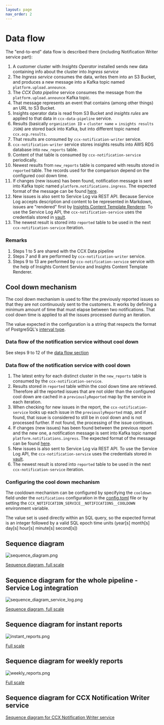 ```yaml
---
layout: page
nav_order: 2
---
```


# Data flow

The "end-to-end" data flow is described there (including Notification Writer service part):

1. A customer cluster with *Insights Operator* installed sends new data containing info about the cluster into *Ingress service*
1. The *Ingress service* consumes the data, writes them into an S3 Bucket, and produces a new message into a Kafka topic named `platform.upload.announce`.
1. The *CCX Data pipeline* service consumes the message from the `platform.upload.announce` Kafka topic.
1. That message represents an event that contains (among other things) an URL to S3 Bucket.
1. Insights operator data is read from S3 Bucket and *insights rules* are applied to that data in `ccx-data-pipeline` service.
1. Results (basically `organization ID` + `cluster name` + `insights results JSON`) are stored back into Kafka, but into different topic named `ccx.ocp.results`.
1. That results are consumed by `ccx-notification-writer` service.
1. `ccx-notification-writer` service stores insights results into AWS RDS database into `new_reports` table.
1. Content of that table is consumed by `ccx-notification-service` periodically.
1. Newest results from `new_reports` table is compared with results stored in `reported` table. The records used for the comparison depend on the configured cool down time.
1. If changes (new issues) has been found, notification message is sent into Kafka topic named `platform.notifications.ingress`. The expected format of the message can be found [here](https://core-platform-apps.pages.redhat.com/notifications-docs/dev/user-guide/send-notification.html#_kafka).
1. New issues is also sent to Service Log via REST API. Because Service Log accepts description and content to be represented in Markdown, issues are "rendered" first by [Insights Content Template Renderer](https://github.com/RedHatInsights/insights-content-template-renderer). To use the Service Log API, the `ccx-notification-service` uses the credentials stored in [vault](https://vault.devshift.net/ui/vault/secrets/insights/show/secrets/insights-prod/ccx-data-pipeline-prod/ccx-notification-service-auth).
1. The newest result is stored into `reported` table to be used in the next `ccx-notification-service` iteration.

### Remarks

1. Steps 1 to  5 are shared with the CCX Data pipeline
1. Steps 7 and 8 are performed by `ccx-notification-writer` service.
1. Steps 9 to 13 are performed by `ccx-notification-service` service with the help of Insights Content Service and Insights Content Template Renderer.

## Cool down mechanism

The cool down mechanism is used to filter the previously reported issues so
that they are not continuously sent to the customers. It works by defining a
minimum amount of time that must elapse between two notifications. That cool
down time is applied to all the issues processed during an iteration.

The value expected in the configuration is a string that respects the format of PostgreSQL's [interval type](https://www.postgresql.org/docs/current/datatype-datetime.html#DATATYPE-INTERVAL-INPUT).

### Data flow of the notification service without cool down

See steps 9 to 12 of the [data flow section](#data-flow)

### Data flow of the notification service with cool down

1. The latest entry for each distinct cluster in the `new_reports` table is consumed by the `ccx-notification-service`.
1. Results stored in `reported` table within the cool down time are retrieved. Therefore all the reported issues that are not older than the configured cool down are cached in a `previouslyReported` map by the service in each iteration.
1. When checking for new issues in the report, the `ccx-notification-service` looks up each issue in the `previouslyReported` map, and if found, that issue is considered to still be in cool down and is not processed further. If not found, the processing of the issue continues.
1. If changes (new issues) has been found between the previous report and the new one, a notification message is sent into Kafka topic named `platform.notifications.ingress`. The expected format of the message can be found [here](https://core-platform-apps.pages.redhat.com/notifications-docs/dev/user-guide/send-notification.html#_kafka).
1. New issues is also sent to Service Log via REST API. To use the Service Log API, the `ccx-notification-service` uses the credentials stored in [vault](https://vault.devshift.net/ui/vault/secrets/insights/show/secrets/insights-prod/ccx-data-pipeline-prod/ccx-notification-service-auth).
1. The newest result is stored into `reported` table to be used in the next `ccx-notification-service` iteration.

### Configuring the cool down mechanism

The cooldown mechanism can be configured by specifying the `cooldown` field under the `notifications` configuration in the [config.toml](../config.toml) file or by setting the `CCX_NOTIFICATION_SERVICE__NOTIFICATIONS__COOLDOWN` environment variable.

The value set is used directly within an SQL query, so the expected format is an integer followed by a valid SQL epoch time units (year[s] month[s] day[s] hour[s] minute[s] second[s])

## Sequence diagram

![sequence_diagram.png](images/sequence_diagram.png)

[Sequence diagram, full scale](images/sequence_diagram.png)

## Sequence diagram for the whole pipeline - Service Log integration

![sequence_diagram_service_log.png](images/sequence_diagram_service_log.png)

[Sequence diagram, full scale](images/sequence_diagram._service_logpng)

## Sequence diagram for instant reports

![instant_reports.png](images/instant_reports.png)

[Full scale](images/instant_reports.png)

## Sequence diagram for weekly reports

![weekly_reports.png](images/weekly_reports.png)

[Full scale](images/weekly_reports.png)

## Sequence diagram for CCX Notification Writer service

[Sequence diagram for CCX Notification Writer service](images/sequence_diagram_notification_writer.png)
